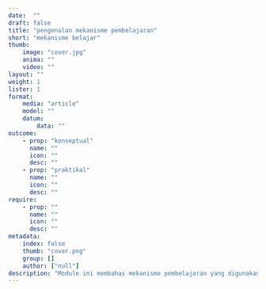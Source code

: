 ```yaml
---
date:  ""
draft: false
title: "pengenalan mekanisme pembelajaran"
short: "mekanisme belajar"
thumb:
    image: "cover.jpg"
    anima: ""
    video: ""
layout: ""
weight: 1
lister: 1
format:
    media: "article"
    model: ""
    datum:
        data: ""
outcome:
    - prop: "konseptual"
      name: ""
      icon: ""
      desc: ""
    - prop: "praktikal"
      name: ""
      icon: ""
      desc: ""
require:
    - prop: ""
      name: ""
      icon: ""
      desc: ""
metadata:
    index: false
    thumb: "cover.png"
    group: []
    author: ["null"]
description: "Module ini membahas mekanisme pembelajaran yang digunakan dalam setiap pertemuan"
---
```

